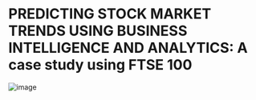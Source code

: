 # PREDICTING STOCK MARKET TRENDS USING BUSINESS INTELLIGENCE AND ANALYTICS: A case study using FTSE 100

![image](https://github.com/ROCeey/FTSE-Stock-Price-Prediction/assets/67713745/72733da0-c7f4-4675-8c75-98635f2c4125)


